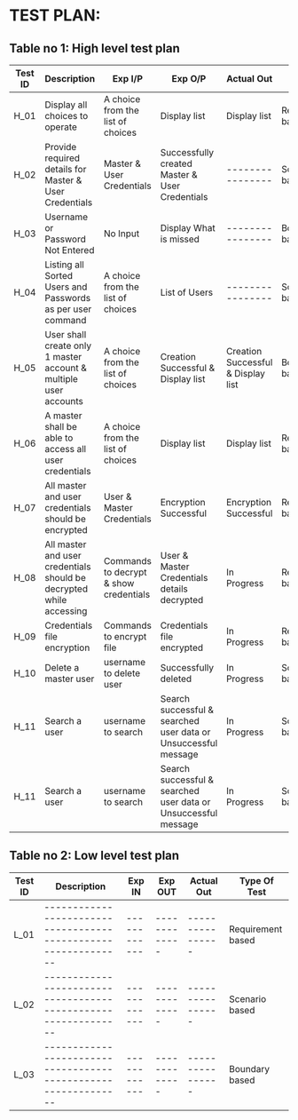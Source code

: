 # TEST PLAN:

## Table no 1: High level test plan

| **Test ID** | **Description**                                              | **Exp I/P** | **Exp O/P** | **Actual Out** |**Type Of Test**  |    
|-------------|--------------------------------------------------------------|------------|-------------|----------------|------------------|
|  H_01       |Display all choices to operate | A choice from the list of choices | Display list | Display list |Requirement based |
|  H_02       |Provide required details for Master & User Credentials|  Master & User Credentials|Successfully created Master & User Credentials|----------------|Scenario based    |
|  H_03       | Username or Password Not Entered | No Input |Display What is missed|----------------|Boundary based    |
|  H_04       | Listing all Sorted Users and Passwords as per user command | A choice from the list of choices|List of Users|----------------|Scenario based    |
|  H_05       |	User shall create only 1 master account & multiple user accounts | A choice from the list of choices | Creation Successful & Display list | Creation Successful & Display list |Boundary based |
|  H_06       |A master shall be able to access all user credentials | A choice from the list of choices | Display list | Display list |Requirement based |
|  H_07       | All master and user credentials should be encrypted | User & Master Credentials | Encryption Successful | Encryption Successful |Requirement based |
|  H_08       | All master and user credentials should be decrypted while accessing | Commands to decrypt & show credentials | User & Master Credentials details decrypted | In Progress |Requirement based |
|  H_09       | Credentials file encryption | Commands to encrypt file | Credentials file encrypted | In Progress |Requirement based |
|  H_10      | Delete a master user | username to delete user| Successfully deleted | In Progress | Scenario based |
|  H_11      | Search a user | username to search| Search successful & searched user data or Unsuccessful message | In Progress | Scenario based |
|  H_11      | Search a user | username to search| Search successful & searched user data or Unsuccessful message | In Progress | Scenario based |

## Table no 2: Low level test plan

| **Test ID** | **Description**                                              | **Exp IN** | **Exp OUT** | **Actual Out** |**Type Of Test**  |    
|-------------|--------------------------------------------------------------|------------|-------------|----------------|------------------|
|  L_01       |--------------------------------------------------------------|  ------------|-------------|----------------|Requirement based |
|  L_02       |--------------------------------------------------------------|  ------------|-------------|----------------|Scenario based    |
|  L_03       |--------------------------------------------------------------|  ------------|-------------|----------------|Boundary based    |

